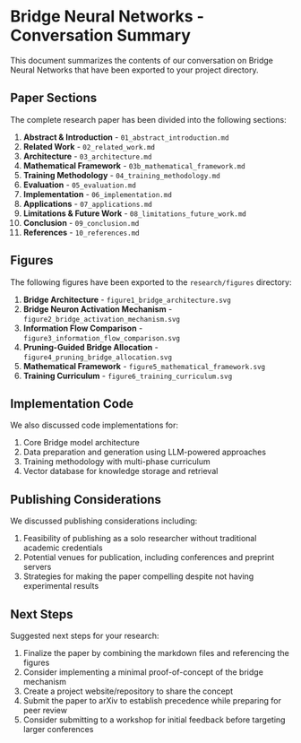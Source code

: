 # Bridge Neural Networks - Conversation Summary

This document summarizes the contents of our conversation on Bridge Neural Networks that have been exported to your project directory.

## Paper Sections

The complete research paper has been divided into the following sections:

1. **Abstract & Introduction** - `01_abstract_introduction.md`
2. **Related Work** - `02_related_work.md`
3. **Architecture** - `03_architecture.md`
4. **Mathematical Framework** - `03b_mathematical_framework.md`
5. **Training Methodology** - `04_training_methodology.md`
6. **Evaluation** - `05_evaluation.md`
7. **Implementation** - `06_implementation.md`
8. **Applications** - `07_applications.md`
9. **Limitations & Future Work** - `08_limitations_future_work.md`
10. **Conclusion** - `09_conclusion.md`
11. **References** - `10_references.md`

## Figures

The following figures have been exported to the `research/figures` directory:

1. **Bridge Architecture** - `figure1_bridge_architecture.svg`
2. **Bridge Neuron Activation Mechanism** - `figure2_bridge_activation_mechanism.svg`
3. **Information Flow Comparison** - `figure3_information_flow_comparison.svg`
4. **Pruning-Guided Bridge Allocation** - `figure4_pruning_bridge_allocation.svg`
5. **Mathematical Framework** - `figure5_mathematical_framework.svg`
6. **Training Curriculum** - `figure6_training_curriculum.svg`

## Implementation Code

We also discussed code implementations for:

1. Core Bridge model architecture
2. Data preparation and generation using LLM-powered approaches
3. Training methodology with multi-phase curriculum
4. Vector database for knowledge storage and retrieval

## Publishing Considerations

We discussed publishing considerations including:
1. Feasibility of publishing as a solo researcher without traditional academic credentials
2. Potential venues for publication, including conferences and preprint servers
3. Strategies for making the paper compelling despite not having experimental results

## Next Steps

Suggested next steps for your research:

1. Finalize the paper by combining the markdown files and referencing the figures
2. Consider implementing a minimal proof-of-concept of the bridge mechanism
3. Create a project website/repository to share the concept
4. Submit the paper to arXiv to establish precedence while preparing for peer review
5. Consider submitting to a workshop for initial feedback before targeting larger conferences
